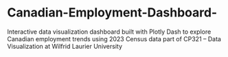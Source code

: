 # Canadian-Employment-Dashboard-
Interactive data visualization dashboard built with Plotly Dash to explore Canadian employment trends using 2023 Census data part of CP321 – Data Visualization at Wilfrid Laurier University
